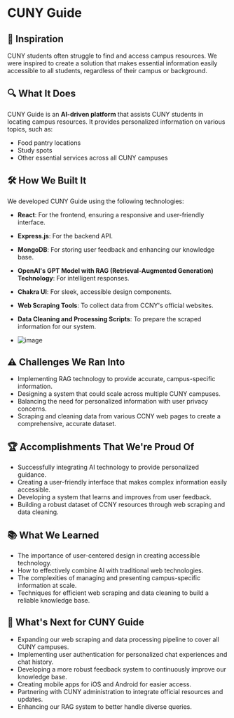 # CUNY Guide

## 🚀 Inspiration

CUNY students often struggle to find and access campus resources. We were inspired to create a solution that makes essential information easily accessible to all students, regardless of their campus or background.

## 🔍 What It Does

CUNY Guide is an **AI-driven platform** that assists CUNY students in locating campus resources. It provides personalized information on various topics, such as:

- Food pantry locations
- Study spots
- Other essential services across all CUNY campuses

## 🛠 How We Built It

We developed CUNY Guide using the following technologies:

- **React**: For the frontend, ensuring a responsive and user-friendly interface.
- **Express.js**: For the backend API.
- **MongoDB**: For storing user feedback and enhancing our knowledge base.
- **OpenAI's GPT Model with RAG (Retrieval-Augmented Generation) Technology**: For intelligent responses.
- **Chakra UI**: For sleek, accessible design components.
- **Web Scraping Tools**: To collect data from CCNY's official websites.
- **Data Cleaning and Processing Scripts**: To prepare the scraped information for our system.

- ![image](https://github.com/user-attachments/assets/ed513458-5520-4d5d-9d7c-814776efd3cd)

## ⚠️ Challenges We Ran Into

- Implementing RAG technology to provide accurate, campus-specific information.
- Designing a system that could scale across multiple CUNY campuses.
- Balancing the need for personalized information with user privacy concerns.
- Scraping and cleaning data from various CCNY web pages to create a comprehensive, accurate dataset.

## 🏆 Accomplishments That We're Proud Of

- Successfully integrating AI technology to provide personalized guidance.
- Creating a user-friendly interface that makes complex information easily accessible.
- Developing a system that learns and improves from user feedback.
- Building a robust dataset of CCNY resources through web scraping and data cleaning.

## 📚 What We Learned

- The importance of user-centered design in creating accessible technology.
- How to effectively combine AI with traditional web technologies.
- The complexities of managing and presenting campus-specific information at scale.
- Techniques for efficient web scraping and data cleaning to build a reliable knowledge base.

## 🔮 What's Next for CUNY Guide

- Expanding our web scraping and data processing pipeline to cover all CUNY campuses.
- Implementing user authentication for personalized chat experiences and chat history.
- Developing a more robust feedback system to continuously improve our knowledge base.
- Creating mobile apps for iOS and Android for easier access.
- Partnering with CUNY administration to integrate official resources and updates.
- Enhancing our RAG system to better handle diverse queries.
